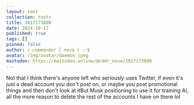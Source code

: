 ```yaml
---
layout: toot
collection: toots
title: 1017173800
date: 2024-10-17
published: true
tags: []
pinned: false
author: ⸸ commander ░ nova ⸸ :~$
avatar: /img/avatar/daemon.jpeg
mastodon: https://mastodon.online/@cmdr_nova/1017173800
---
```


Not that I think there's anyone left who seriously uses Twitter, if even it's just a dead account you don't post on, or maybe you post promotional things and then don't look at itBut Musk positioning to use it for training AI, all the more reason to delete the rest of the accounts I have on there lol
